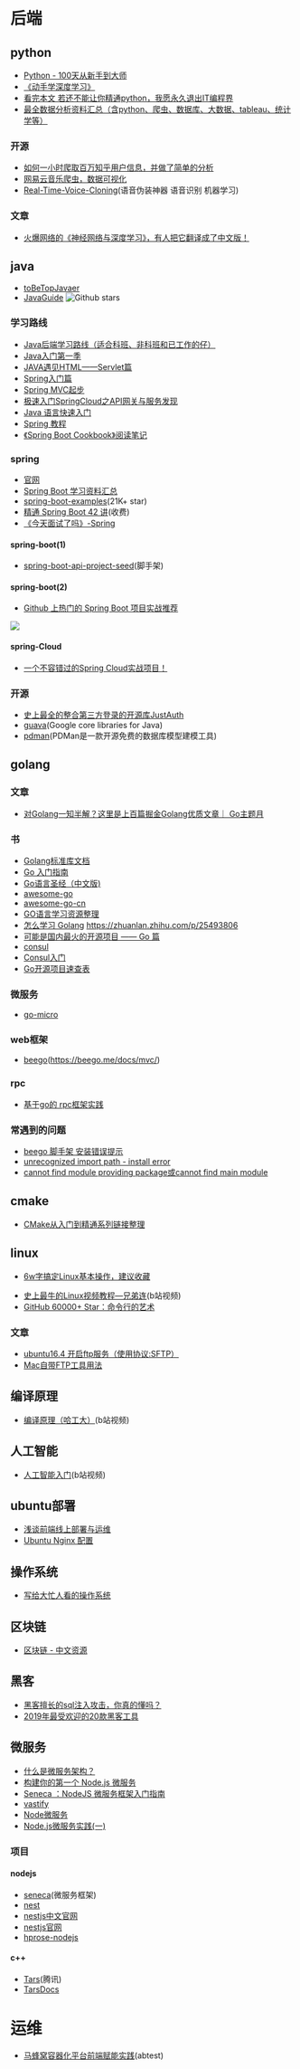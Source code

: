 # 后端

## python

* [Python - 100天从新手到大师](https://github.com/jackfrued/Python-100-Days)
* [《动手学深度学习》](https://github.com/d2l-ai/d2l-zh)
* [看完本文 若还不能让你精通python，我愿永久退出IT编程界](https://www.toutiao.com/a6748701222158483982)
* [最全数据分析资料汇总（含python、爬虫、数据库、大数据、tableau、统计学等）](https://zhuanlan.zhihu.com/p/69869004)

### 开源
* [如何一小时爬取百万知乎用户信息，并做了简单的分析](https://juejin.im/entry/58e0878f570c3500579eed28)
* [网易云音乐爬虫，数据可视化](https://github.com/GreatV/CloudMusic-Crawler)
* [Real-Time-Voice-Cloning](https://github.com/CorentinJ/Real-Time-Voice-Cloning)(语音伪装神器 语音识别 机器学习)


### 文章
* [火爆网络的《神经网络与深度学习》，有人把它翻译成了中文版！](https://zhuanlan.zhihu.com/p/58144032)


## java
* [toBeTopJavaer](https://github.com/hollischuang/toBeTopJavaer)
* [JavaGuide](https://github.com/Snailclimb/JavaGuide)  ![Github stars](https://img.shields.io/github/stars/Snailclimb/JavaGuide.svg)

### 学习路线
* [Java后端学习路线（适合科班、非科班和已工作的仔）](https://juejin.im/post/5e5bc9a66fb9a07c817619fb)
* [Java入门第一季](https://www.imooc.com/learn/85)
* [JAVA遇见HTML——Servlet篇](https://www.imooc.com/learn/269)
* [Spring入门篇](https://www.imooc.com/learn/196)
* [Spring MVC起步](https://www.imooc.com/learn/47)
* [极速入门SpringCloud之API网关与服务发现](https://www.imooc.com/learn/1134)
* [Java 语言快速入门](https://wiki.jikexueyuan.com/project/java/)
* [Spring 教程](https://wiki.jikexueyuan.com/project/spring/)
* [《Spring Boot Cookbook》阅读笔记](http://wiki.jikexueyuan.com/project/spring-boot-cookbook-zh/)


### spring
* [官网](https://spring.io/projects/spring-boot)
* [Spring Boot 学习资料汇总](http://www.ityouknow.com/springboot/2015/12/30/springboot-collect.html)
* [spring-boot-examples](https://github.com/ityouknow/spring-boot-examples)(21K+ star)
* [精通 Spring Boot 42 讲](https://gitbook.cn/gitchat/column/5b86228ce15aa17d68b5b55a/topic/5b864c65e15aa17d68b5db58)(收费)
* [《今天面试了吗》-Spring](https://www.zhihu.com/question/56110328/answer/370752381)



#### spring-boot(1)
* [spring-boot-api-project-seed](https://github.com/lihengming/spring-boot-api-project-seed)(脚手架)


#### spring-boot(2)
* [Github 上热门的 Spring Boot 项目实战推荐](https://juejin.im/post/5da3c3dce51d4578034d2dc3)

![](https://user-gold-cdn.xitu.io/2020/3/14/170d96d802c833d0?w=2124&h=1550&f=png&s=1306299)

#### spring-Cloud
* [一个不容错过的Spring Cloud实战项目！](https://juejin.im/post/5e68dd5651882549564b6c28)



### 开源
* [史上最全的整合第三方登录的开源库JustAuth](https://github.com/justauth/JustAuth)
* [guava](https://github.com/google/guava)(Google core libraries for Java)
* [pdman](https://gitee.com/robergroup/pdman)(PDMan是一款开源免费的数据库模型建模工具)




## golang

### 文章

- [对Golang一知半解？这里是上百篇掘金Golang优质文章｜ Go主题月](https://juejin.cn/post/6953073994383753223)

### 书

- [Golang标准库文档](https://studygolang.com/pkgdoc)
- [Go 入门指南](https://learnku.com/docs/the-way-to-go)
- [Go语言圣经（中文版)](https://yar999.gitbook.io/gopl-zh/)
- [awesome-go](https://github.com/avelino/awesome-go)
- [awesome-go-cn](https://github.com/jobbole/awesome-go-cn)
- [GO语言学习资源整理](https://zhuanlan.zhihu.com/p/25493806)
- [怎么学习 Golang](https://www.zhihu.com/question/23486344) https://zhuanlan.zhihu.com/p/25493806
- [可能是国内最火的开源项目 —— Go 篇](https://my.oschina.net/editorial-story/blog/1546551)
- [consul](https://www.consul.io/)
- [Consul入门](https://book-consul-guide.vnzmi.com/)
- [Go开源项目速查表](https://www.ctolib.com/cheatsheets-go-project.html)

### 微服务
- [go-micro](https://github.com/micro/go-micro)

### web框架

- [beego](https://github.com/astaxie/beego)(https://beego.me/docs/mvc/)


### rpc

- [基于go的 rpc框架实践](https://blog.csdn.net/RA681t58CJxsgCkJ31/article/details/82455716)

### 常遇到的问题

- [beego 脚手架 安装错误提示](https://blog.csdn.net/longchenghui20/article/details/107251152/)
- [unrecognized import path - install error](https://github.com/Rivalo/discord-cli/issues/33)
- [cannot find module providing package或cannot find main module](https://www.cnblogs.com/jasonLiu2018/p/12935071.html)




## cmake

- [CMake从入门到精通系列链接整理](https://zhuanlan.zhihu.com/p/393316878)
## linux

- [6w字搞定Linux基本操作，建议收藏](https://juejin.cn/post/6917096816118857736)
* [史上最牛的Linux视频教程—兄弟连](https://www.bilibili.com/video/av18156598/?p=1)(b站视频)
* [GitHub 60000+ Star：命令行的艺术](https://juejin.im/post/5d8b1899f265da5b9d1edee2)

### 文章
* [ubuntu16.4 开启ftp服务（使用协议:SFTP）](https://blog.csdn.net/weixin_41216652/article/details/81364130)
* [Mac自带FTP工具用法](https://jingyan.baidu.com/article/39810a23436d3db636fda6db.html)




## 编译原理

* [编译原理（哈工大）](https://www.bilibili.com/video/av17649289/?p=3)(b站视频)

## 人工智能
* [人工智能入门](https://www.bilibili.com/video/av50927301?p=2)(b站视频)

## ubuntu部署
* [浅谈前端线上部署与运维](https://juejin.im/post/5a12881a6fb9a044fd115dd4)
* [Ubuntu Nginx 配置](https://www.cnblogs.com/loseself/p/8888009.html)


## 操作系统
* [写给大忙人看的操作系统](https://juejin.im/post/5e58905f6fb9a07caa270bb0)


## 区块链
* [区块链 - 中文资源](https://github.com/LiuBoyu/blockchain)


## 黑客
* [黑客擅长的sql注入攻击，你真的懂吗？](https://www.toutiao.com/a6748663058152817166)
* [2019年最受欢迎的20款黑客工具](https://zhuanlan.zhihu.com/p/100870206)

## 微服务
* [什么是微服务架构？](https://www.zhihu.com/question/65502802)
* [构建你的第一个 Node.js 微服务](https://www.jianshu.com/p/352eb5f419b4)
* [Seneca ：NodeJS 微服务框架入门指南](https://segmentfault.com/a/1190000008501410)
* [vastify](https://github.com/Cecil0o0/vastify)
* [Node微服务](https://www.bilibili.com/video/av74669898)
* [Node.js微服务实践(一)](https://www.cnblogs.com/zhuanzhuanfe/p/10500848.html)

### 项目

#### nodejs
* [seneca](https://github.com/senecajs/seneca)(微服务框架)
* [nest](https://github.com/nestjs/nest)
* [nestjs中文官网](https://docs.nestjs.cn/)
* [nestjs官网](https://docs.nestjs.com/)
* [hprose-nodejs](https://github.com/hprose/hprose-nodejs)


#### c++
* [Tars](https://github.com/TarsCloud/Tars)(腾讯)
* [TarsDocs](https://tarscloud.github.io/TarsDocs/)



# 运维

- [马蜂窝容器化平台前端赋能实践](https://juejin.im/post/5d0c413af265da1bc07e40f5)(abtest)



